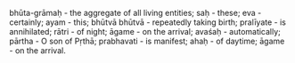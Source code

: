 bhūta-grāmaḥ - the aggregate of all living entities; saḥ - these; eva - certainly; ayam - this; bhūtvā bhūtvā - repeatedly taking birth; pralīyate - is annihilated; rātri - of night; āgame - on the arrival; avaśaḥ - automatically; pārtha - O son of Pṛthā; prabhavati - is manifest; ahaḥ - of daytime; āgame - on the arrival.